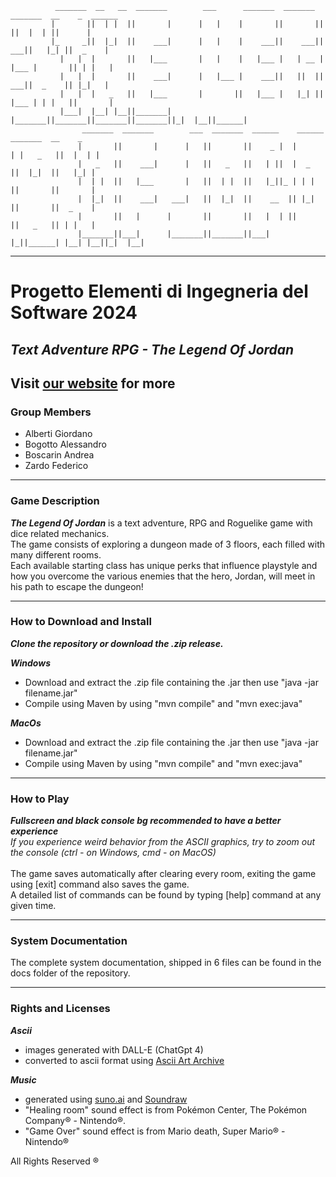 ```
          _______  __   __  _______        ___      _______  _______  _______  __    _  ______  
         |       ||  | |  ||       |      |   |    |       ||       ||       ||  |  | ||      | 
         |_     _||  |_|  ||    ___|      |   |    |    ___||    ___||    ___||   |_| ||  _    |
           |   |  |       ||   |___       |   |    |   |___ |   | __ |   |___ |       || | |   |
           |   |  |       ||    ___|      |   |___ |    ___||   ||  ||    ___||  _    || |_|   |
           |   |  |   _   ||   |___       |       ||   |___ |   |_| ||   |___ | | |   ||       |
           |___|  |__| |__||_______|      |_______||_______||_______||_______||_|  |__||______| 
                _______  _______        ___  _______  ______    ______   _______  __    _       
               |       ||       |      |   ||       ||    _ |  |      | |   _   ||  |  | |      
               |   _   ||    ___|      |   ||   _   ||   | ||  |  _    ||  |_|  ||   |_| |      
               |  | |  ||   |___       |   ||  | |  ||   |_||_ | | |   ||       ||       |      
               |  |_|  ||    ___|   ___|   ||  |_|  ||    __  || |_|   ||       ||  _    |      
               |       ||   |      |       ||       ||   |  | ||       ||   _   || | |   |      
               |_______||___|      |_______||_______||___|  |_||______| |__| |__||_|  |__|
```
---
# Progetto Elementi di Ingegneria del Software 2024
## ___Text Adventure RPG - The Legend Of Jordan___ 
Visit [our website](https://tloj-site.netlify.app/) for more
---
### Group Members
- Alberti Giordano
- Bogotto Alessandro
- Boscarin Andrea
- Zardo Federico
---
### Game Description
___The Legend Of Jordan___ is a text adventure, RPG and Roguelike game with dice related mechanics. <br>
The game consists of exploring a dungeon made of 3 floors, each filled with many different rooms. <br>
Each available starting class has unique perks that influence playstyle and how you overcome
the various enemies that the hero, Jordan, will meet in his path to escape the dungeon!

---
### How to Download and Install
***Clone the repository or download the .zip release.***

***Windows***
- Download and extract the .zip file containing the .jar then use "java -jar filename.jar" <br>
- Compile using Maven by using "mvn compile" and "mvn exec:java" <br>

***MacOs***
- Download and extract the .zip file containing the .jar then use "java -jar filename.jar" <br>
- Compile using Maven by using "mvn compile" and "mvn exec:java" <br>

---
### How to Play
***Fullscreen and black console bg recommended to have a better experience***<br>
*If you experience weird behavior from the ASCII graphics, try to zoom out the console (ctrl - on Windows, cmd - on MacOS)*<br><br>
The game saves automatically after clearing every room, exiting the game using [exit] command also saves the game.<br>
A detailed list of commands can be found by typing [help] command at any given time. <br>

---
### System Documentation
The complete system documentation, shipped in 6 files can be found in the docs folder of the repository.

---
### Rights and Licenses
***Ascii***
- images generated with DALL-E (ChatGpt 4)
- converted to ascii format using [Ascii Art Archive](https://www.asciiart.eu/image-to-ascii) <br>

***Music***
- generated using [suno.ai](https://suno.com) and [Soundraw](https://soundraw.io)
- "Healing room" sound effect is from Pokémon Center, The Pokémon Company® - Nintendo®. <br>
- "Game Over" sound effect is from Mario death, Super Mario® - Nintendo®

All Rights Reserved ®



